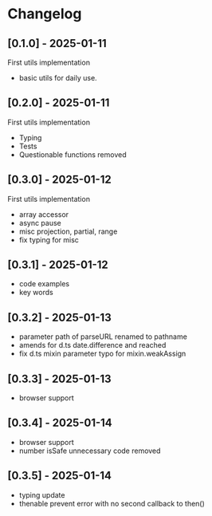 # Changelog

## [0.1.0] - 2025-01-11

First utils implementation

- basic utils for daily use.

## [0.2.0] - 2025-01-11

First utils implementation

- Typing
- Tests
- Questionable functions removed

## [0.3.0] - 2025-01-12

First utils implementation

- array accessor
- async pause
- misc projection, partial, range
- fix typing for misc

## [0.3.1] - 2025-01-12

- code examples
- key words

## [0.3.2] - 2025-01-13

- parameter path of parseURL renamed to pathname
- amends for d.ts date.difference and reached
- fix d.ts mixin parameter typo for mixin.weakAssign

## [0.3.3] - 2025-01-13

- browser support

## [0.3.4] - 2025-01-14

- browser support
- number isSafe unnecessary code removed

## [0.3.5] - 2025-01-14

- typing update
- thenable prevent error with no second callback to then()
